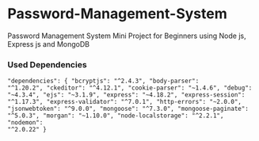 # Password-Management-System

Password Management System Mini Project for Beginners using Node js, Express js and MongoDB

### Used Dependencies
<code>"dependencies": {
    "bcryptjs": "^2.4.3",
    "body-parser": "^1.20.2",
    "ckeditor": "^4.12.1",
    "cookie-parser": "~1.4.6",
    "debug": "~4.3.4",
    "ejs": "~3.1.9",
    "express": "~4.18.2",
    "express-session": "^1.17.3",
    "express-validator": "^7.0.1",
    "http-errors": "~2.0.0",
    "jsonwebtoken": "^9.0.0",
    "mongoose": "^7.3.0",
    "mongoose-paginate": "^5.0.3",
    "morgan": "~1.10.0",
    "node-localstorage": "^2.2.1",
    "nodemon": "^2.0.22"
  }</code>
